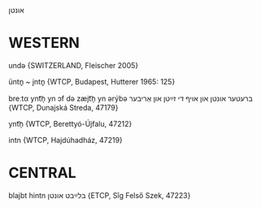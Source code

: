 אונטן

WESTERN
========

undə {SWITZERLAND, Fleischer 2005}

üntn̥ ~ įntn̥ {WTCP, Budapest, Hutterer 1965: 125}

breːtα ynt͡n̩ yn ɔf də zæjt͡n̩ yn ərýbə ברעטער אונטן און אויף די זײַטן און אַריבער {WTCP, Dunajská Streda, 47179}

ynt͡n̩ {WTCP, Berettyó-Újfalu, 47212}

intn {WTCP, Hajdúhadház, 47219}

CENTRAL
========

blajbt hintn בלײַבט אונטן {ETCP, Sîg Felső Szek, 47223}
